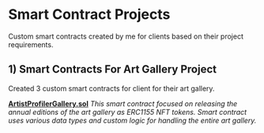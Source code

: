 # Smart Contract Projects
Custom smart contracts created by me for clients based on their project requirements.

## 1) Smart Contracts For Art Gallery Project
Created 3 custom smart contracts for client for their art gallery.

**[ArtistProfilerGallery.sol](https://github.com/CrazzyPhoton/SmartContractProjects/blob/main/Smart%20Contracts%20For%20Art%20Gallery%20Project/Artist%20Profiler%20Gallery.sol)** 
*This smart contract focused on releasing the annual editions of the art gallery as ERC1155 NFT tokens. Smart contract uses various data types and custom logic for handling the entire art gallery.*

